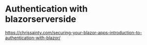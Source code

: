 # Authentication with blazorserverside
https://chrissainty.com/securing-your-blazor-apps-introduction-to-authentication-with-blazor/